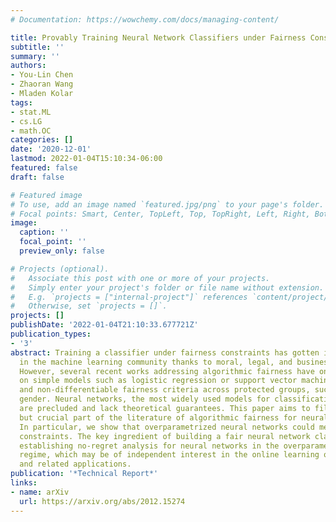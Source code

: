 ```yaml
---
# Documentation: https://wowchemy.com/docs/managing-content/

title: Provably Training Neural Network Classifiers under Fairness Constraints
subtitle: ''
summary: ''
authors:
- You-Lin Chen
- Zhaoran Wang
- Mladen Kolar
tags:
- stat.ML
- cs.LG
- math.OC
categories: []
date: '2020-12-01'
lastmod: 2022-01-04T15:10:34-06:00
featured: false
draft: false

# Featured image
# To use, add an image named `featured.jpg/png` to your page's folder.
# Focal points: Smart, Center, TopLeft, Top, TopRight, Left, Right, BottomLeft, Bottom, BottomRight.
image:
  caption: ''
  focal_point: ''
  preview_only: false

# Projects (optional).
#   Associate this post with one or more of your projects.
#   Simply enter your project's folder or file name without extension.
#   E.g. `projects = ["internal-project"]` references `content/project/deep-learning/index.md`.
#   Otherwise, set `projects = []`.
projects: []
publishDate: '2022-01-04T21:10:33.677721Z'
publication_types:
- '3'
abstract: Training a classifier under fairness constraints has gotten increasing attention
  in the machine learning community thanks to moral, legal, and business reasons.
  However, several recent works addressing algorithmic fairness have only focused
  on simple models such as logistic regression or support vector machines due to non-convex
  and non-differentiable fairness criteria across protected groups, such as race or
  gender. Neural networks, the most widely used models for classification nowadays,
  are precluded and lack theoretical guarantees. This paper aims to fill this missing
  but crucial part of the literature of algorithmic fairness for neural networks.
  In particular, we show that overparametrized neural networks could meet the fairness
  constraints. The key ingredient of building a fair neural network classifier is
  establishing no-regret analysis for neural networks in the overparameterization
  regime, which may be of independent interest in the online learning of neural networks
  and related applications.
publication: '*Technical Report*'
links:
- name: arXiv
  url: https://arxiv.org/abs/2012.15274
---
```

